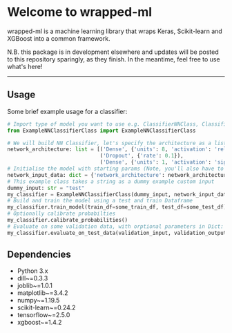 # Welcome to wrapped-ml

wrapped-ml is a machine learning library that wraps Keras, 
Scikit-learn and XGBoost into a common framework.

N.B. this package is in development elsewhere and updates 
will be posted to this repository sparingly, as they finish.
In the meantime, feel free to use what's here!
<hr/>

## Usage

Some brief example usage for a classifier:

```python
# Import type of model you want to use e.g. ClassifierNNClass, ClassifierSklearnClass or custom (as here).
from ExampleNNClassifierClass import ExampleNNClassifierClass

# We will build NN Classifier, let's specify the architecture as a list of layer names and their params
network_architecture: list = [('Dense', {'units': 8, 'activation': 'relu'}),
                              ('Dropout', {'rate': 0.1}),
                              ('Dense', {'units': 1, 'activation': 'sigmoid'})]
# Initialise the model with starting params (Note, you'll also have to specify input shape)
network_input_data: dict = {'network_architecture': network_architecture}
# This example class takes a string as a dummy example custom input
dummy_input: str = "test"
my_classifier = ExampleNNClassifierClass(dummy_input, network_input_data)
# Build and train the model using a test and train Dataframe
my_classifier.train_model(train_df=some_train_df, test_df=some_test_df)
# Optionally calibrate probabilties
my_classifier.calibrate_probabilities()
# Evaluate on some validation data, with orptional parameters in Dict: testing_func_args
my_classifier.evaluate_on_test_data(validation_input, validation_output, testing_args=testing_func_args)

```

## Dependencies

- Python 3.x
- dill~=0.3.3
- joblib~=1.0.1
- matplotlib~=3.4.2
- numpy~=1.19.5
- scikit-learn~=0.24.2
- tensorflow~=2.5.0
- xgboost~=1.4.2